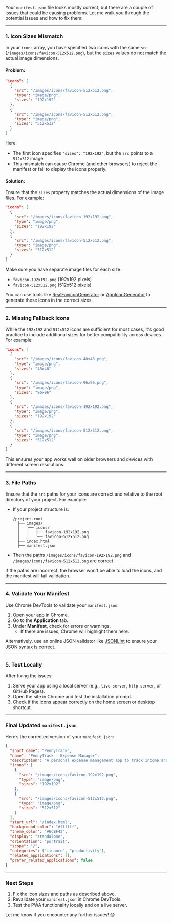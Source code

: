 Your `manifest.json` file looks mostly correct, but there are a couple of issues that could be causing problems. Let me walk you through the potential issues and how to fix them:

---

### **1. Icon Sizes Mismatch**
In your `icons` array, you have specified two icons with the same `src` (`/images/icons/favicon-512x512.png`), but the `sizes` values do not match the actual image dimensions.

#### **Problem:**
```json
"icons": [
  {
    "src": "/images/icons/favicon-512x512.png",
    "type": "image/png",
    "sizes": "192x192"
  },
  {
    "src": "/images/icons/favicon-512x512.png",
    "type": "image/png",
    "sizes": "512x512"
  }
]
```
Here:
- The first icon specifies `"sizes": "192x192"`, but the `src` points to a `512x512` image.
- This mismatch can cause Chrome (and other browsers) to reject the manifest or fail to display the icons properly.

#### **Solution:**
Ensure that the `sizes` property matches the actual dimensions of the image files. For example:
```json
"icons": [
  {
    "src": "/images/icons/favicon-192x192.png",
    "type": "image/png",
    "sizes": "192x192"
  },
  {
    "src": "/images/icons/favicon-512x512.png",
    "type": "image/png",
    "sizes": "512x512"
  }
]
```
Make sure you have separate image files for each size:
- `favicon-192x192.png` (192x192 pixels)
- `favicon-512x512.png` (512x512 pixels)

You can use tools like [RealFaviconGenerator](https://realfavicongenerator.net/) or [AppIconGenerator](https://appicon.co/) to generate these icons in the correct sizes.

---

### **2. Missing Fallback Icons**
While the `192x192` and `512x512` icons are sufficient for most cases, it's good practice to include additional sizes for better compatibility across devices. For example:
```json
"icons": [
  {
    "src": "/images/icons/favicon-48x48.png",
    "type": "image/png",
    "sizes": "48x48"
  },
  {
    "src": "/images/icons/favicon-96x96.png",
    "type": "image/png",
    "sizes": "96x96"
  },
  {
    "src": "/images/icons/favicon-192x192.png",
    "type": "image/png",
    "sizes": "192x192"
  },
  {
    "src": "/images/icons/favicon-512x512.png",
    "type": "image/png",
    "sizes": "512x512"
  }
]
```

This ensures your app works well on older browsers and devices with different screen resolutions.

---

### **3. File Paths**
Ensure that the `src` paths for your icons are correct and relative to the root directory of your project. For example:
- If your project structure is:
  ```
  /project-root
    ├── images/
    │   ├── icons/
    │   │   ├── favicon-192x192.png
    │   │   └── favicon-512x512.png
    ├── index.html
    ├── manifest.json
  ```
- Then the paths `/images/icons/favicon-192x192.png` and `/images/icons/favicon-512x512.png` are correct.

If the paths are incorrect, the browser won't be able to load the icons, and the manifest will fail validation.

---

### **4. Validate Your Manifest**
Use Chrome DevTools to validate your `manifest.json`:
1. Open your app in Chrome.
2. Go to the **Application** tab.
3. Under **Manifest**, check for errors or warnings.
   - If there are issues, Chrome will highlight them here.

Alternatively, use an online JSON validator like [JSONLint](https://jsonlint.com/) to ensure your JSON syntax is correct.

---

### **5. Test Locally**
After fixing the issues:
1. Serve your app using a local server (e.g., `live-server`, `http-server`, or GitHub Pages).
2. Open the site in Chrome and test the installation prompt.
3. Check if the icons appear correctly on the home screen or desktop shortcut.

---

### **Final Updated `manifest.json`**
Here’s the corrected version of your `manifest.json`:

```json
{
  "short_name": "PennyTrack",
  "name": "PennyTrack - Expense Manager",
  "description": "A personal expense management app to track income and expenses effectively.",
  "icons": [
    {
      "src": "/images/icons/favicon-192x192.png",
      "type": "image/png",
      "sizes": "192x192"
    },
    {
      "src": "/images/icons/favicon-512x512.png",
      "type": "image/png",
      "sizes": "512x512"
    }
  ],
  "start_url": "/index.html",
  "background_color": "#ffffff",
  "theme_color": "#6CBF43",
  "display": "standalone",
  "orientation": "portrait",
  "scope": "/",
  "categories": ["finance", "productivity"],
  "related_applications": [],
  "prefer_related_applications": false
}
```

---

### **Next Steps**
1. Fix the icon sizes and paths as described above.
2. Revalidate your `manifest.json` in Chrome DevTools.
3. Test the PWA functionality locally and on a live server.

Let me know if you encounter any further issues! 😊